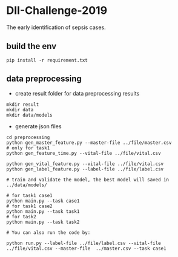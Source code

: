 # DII-Challenge-2019

The early identification of sepsis cases.

## build the env

```shell
pip install -r requirement.txt
```

## data preprocessing

- create result folder for data preprocessing results

```shell
mkdir result
mkdir data
mkdir data/models
```

- generate json files

```shell
cd preprocessing
python gen_master_feature.py --master-file ../file/master.csv
# only for task1
python gen_feature_time.py --vital-file ../file/vital.csv

python gen_vital_feature.py --vital-file ../file/vital.csv
python gen_label_feature.py --label-file ../file/label.csv

# train and validate the model, the best model will saved in ../data/models/

# for task1 case1
python main.py --task case1
# for task1 case2
python main.py --task task1
# for task2
python main.py --task task2

# You can also run the code by:

python run.py --label-file ../file/label.csv --vital-file ../file/vital.csv --master-file  ../master.csv --task case1

```
